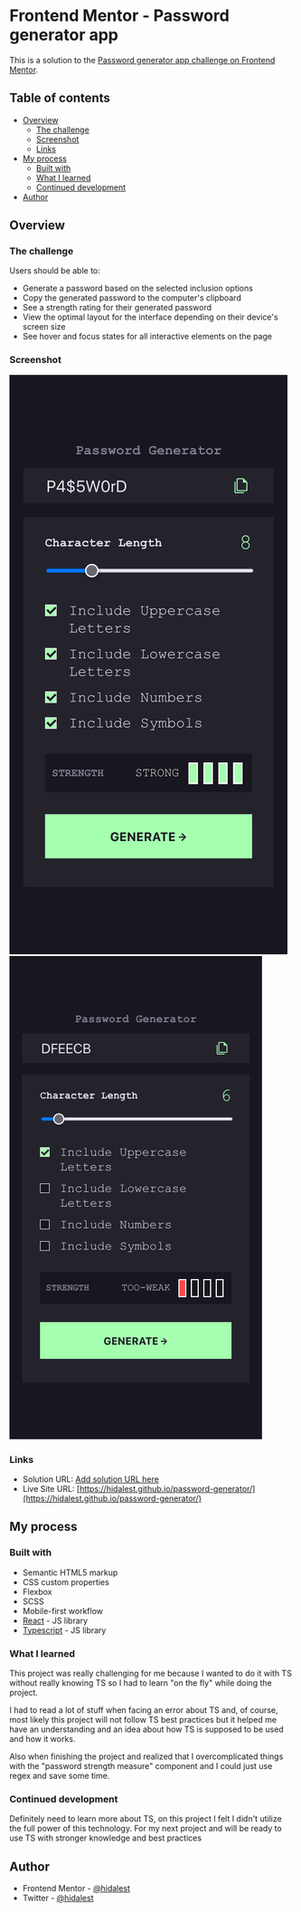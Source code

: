# Frontend Mentor - Password generator app

This is a solution to the [Password generator app challenge on Frontend Mentor](https://www.frontendmentor.io/challenges/password-generator-app-Mr8CLycqjh).

## Table of contents

- [Overview](#overview)
  - [The challenge](#the-challenge)
  - [Screenshot](#screenshot)
  - [Links](#links)
- [My process](#my-process)
  - [Built with](#built-with)
  - [What I learned](#what-i-learned)
  - [Continued development](#continued-development)
- [Author](#author)

## Overview

### The challenge

Users should be able to:

- Generate a password based on the selected inclusion options
- Copy the generated password to the computer's clipboard
- See a strength rating for their generated password
- View the optimal layout for the interface depending on their device's screen size
- See hover and focus states for all interactive elements on the page

### Screenshot

![screenshot1](./screenshots/sc1.png)
![screenshot2](./screenshots/sc2.png)

### Links

- Solution URL: [Add solution URL here](https://your-solution-url.com)
- Live Site URL: [https://hidalest.github.io/password-generator/](https://hidalest.github.io/password-generator/)

## My process

### Built with

- Semantic HTML5 markup
- CSS custom properties
- Flexbox
- SCSS
- Mobile-first workflow
- [React](https://reactjs.org/) - JS library
- [Typescript](https://www.typescriptlang.org/) - JS library

### What I learned

This project was really challenging for me because I wanted to do it with TS without really knowing TS so I had to learn "on the fly" while doing the project.

I had to read a lot of stuff when facing an error about TS and, of course, most likely this project will not follow TS best practices but it helped me have an understanding and an idea about how TS is supposed to be used and how it works.

Also when finishing the project and realized that I overcomplicated things with the "password strength measure" component and I could just use regex and save some time.

### Continued development

Definitely need to learn more about TS, on this project I felt I didn't utilize the full power of this technology. For my next project and will be ready to use TS with stronger knowledge and best practices

## Author

- Frontend Mentor - [@hidalest](https://www.frontendmentor.io/profile/hidalest)
- Twitter - [@hidalest](https://www.twitter.com/hidalest)

